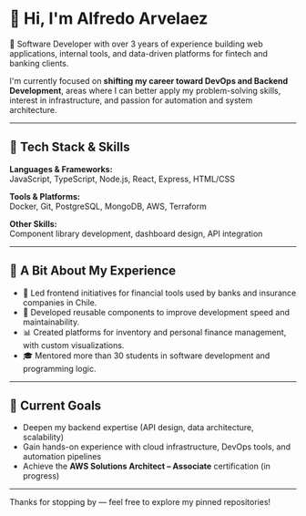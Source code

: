 # 👋 Hi, I'm Alfredo Arvelaez

🎯 Software Developer with over 3 years of experience building web applications, internal tools, and data-driven platforms for fintech and banking clients.

I'm currently focused on **shifting my career toward DevOps and Backend Development**, areas where I can better apply my problem-solving skills, interest in infrastructure, and passion for automation and system architecture.

---

## 🔧 Tech Stack & Skills

**Languages & Frameworks:**  
JavaScript, TypeScript, Node.js, React, Express, HTML/CSS

**Tools & Platforms:**  
Docker, Git, PostgreSQL, MongoDB, AWS, Terraform

**Other Skills:**  
Component library development, dashboard design, API integration

---

## 📍 A Bit About My Experience

- 🏦 Led frontend initiatives for financial tools used by banks and insurance companies in Chile.
- 🔁 Developed reusable components to improve development speed and maintainability.
- 📊 Created platforms for inventory and personal finance management, with custom visualizations.
- 🎓 Mentored more than 30 students in software development and programming logic.

---

## 🚀 Current Goals

- Deepen my backend expertise (API design, data architecture, scalability)
- Gain hands-on experience with cloud infrastructure, DevOps tools, and automation pipelines
- Achieve the **AWS Solutions Architect – Associate** certification (in progress)

---

Thanks for stopping by — feel free to explore my pinned repositories!

